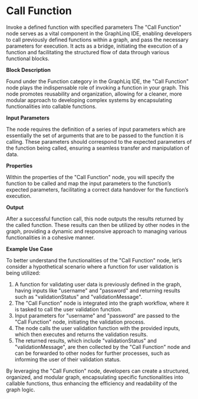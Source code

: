 # Call Function

Invoke a defined function with specified parameters The "Call Function" node serves as a vital component in the GraphLinq IDE, enabling developers to call previously defined functions within a graph, and pass the necessary parameters for execution. It acts as a bridge, initiating the execution of a function and facilitating the structured flow of data through various functional blocks.

**Block Description**

Found under the Function category in the GraphLiq IDE, the "Call Function" node plays the indispensable role of invoking a function in your graph. This node promotes reusability and organization, allowing for a cleaner, more modular approach to developing complex systems by encapsulating functionalities into callable functions.

**Input Parameters**

The node requires the definition of a series of input parameters which are essentially the set of arguments that are to be passed to the function it is calling. These parameters should correspond to the expected parameters of the function being called, ensuring a seamless transfer and manipulation of data.

**Properties**

Within the properties of the "Call Function" node, you will specify the function to be called and map the input parameters to the function’s expected parameters, facilitating a correct data handover for the function’s execution.

**Output**

After a successful function call, this node outputs the results returned by the called function. These results can then be utilized by other nodes in the graph, providing a dynamic and responsive approach to managing various functionalities in a cohesive manner.

**Example Use Case**

To better understand the functionalities of the "Call Function" node, let’s consider a hypothetical scenario where a function for user validation is being utilized:

1. A function for validating user data is previously defined in the graph, having inputs like "username" and "password" and returning results such as "validationStatus" and "validationMessage".
2. The "Call Function" node is integrated into the graph workflow, where it is tasked to call the user validation function.
3. Input parameters for "username" and "password" are passed to the "Call Function" node, initiating the validation process.
4. The node calls the user validation function with the provided inputs, which then executes and returns the validation results.
5. The returned results, which include "validationStatus" and "validationMessage", are then collected by the "Call Function" node and can be forwarded to other nodes for further processes, such as informing the user of their validation status.

By leveraging the "Call Function" node, developers can create a structured, organized, and modular graph, encapsulating specific functionalities into callable functions, thus enhancing the efficiency and readability of the graph logic.
